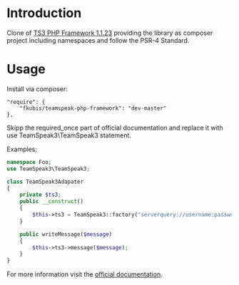 Introduction
============

Clone of [TS3 PHP Framework 1.1.23](https://www.planetteamspeak.com/) providing the library as composer project including namespaces and follow the PSR-4 Standard.


Usage
=====

Install via composer:

    "require": {
        "fkubis/teamspeak-php-framework": "dev-master"
    },

Skipp the required_once part of official documentation and replace it with use TeamSpeak3\TeamSpeak3 statement.

Examples:

```php
namespace Foo;
use TeamSpeak3\TeamSpeak3;

class TeamSpeak3Adapater
{
    private $ts3;
    public __construct()
    {
        $this->ts3 = TeamSpeak3::factory("serverquery://username:password@127.0.0.1:10011/?server_port=9987");
    }

    public writeMessage($message)
    {
        $this->ts3->message($message);
    }
}
```


For more information visit the [official documentation](https://docs.planetteamspeak.com/ts3/php/framework/).
